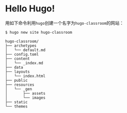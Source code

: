 # Hello Hugo!

用如下命令利用`hugo`创建一个名字为`hugo-classroom`的网站：
```bash
$ hugo new site hugo-classroom
```

```goat
hugo-classroom/
├── archetypes
│   └── default.md
├── config.toml
├── content
│   └── _index.md
├── data
├── layouts
│   └── index.html
├── public
├── resources
│   └── _gen
│       ├── assets
│       └── images
├── static
└── themes
```